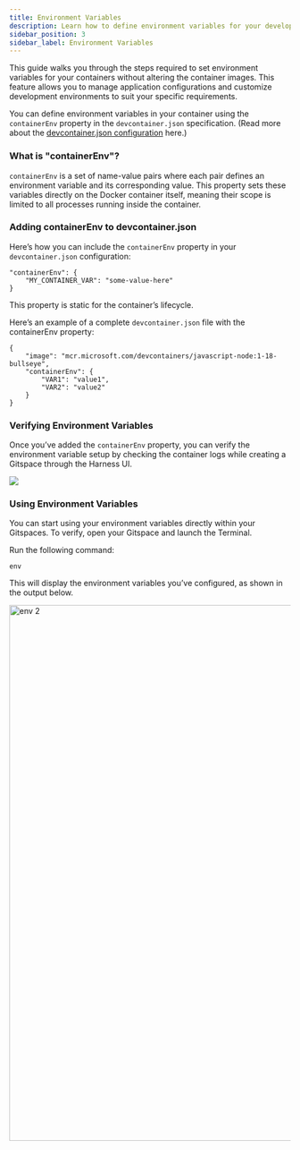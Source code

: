 ```yaml
---
title: Environment Variables
description: Learn how to define environment variables for your development.
sidebar_position: 3
sidebar_label: Environment Variables
---
```


This guide walks you through the steps required to set environment variables for your containers without altering the container images. This feature allows you to manage application configurations and customize development environments to suit your specific requirements.

You can define environment variables in your container using the ```containerEnv``` property in the ```devcontainer.json``` specification. (Read more about the [devcontainer.json configuration](https://containers.dev/implementors/json_reference) here.)

### What is "containerEnv"?
```containerEnv``` is a set of name-value pairs where each pair defines an environment variable and its corresponding value. This property sets these variables directly on the Docker container itself, meaning their scope is limited to all processes running inside the container.

### Adding containerEnv to devcontainer.json
Here’s how you can include the ```containerEnv``` property in your ```devcontainer.json``` configuration:
```
"containerEnv": {
    "MY_CONTAINER_VAR": "some-value-here"
}
```
This property is static for the container’s lifecycle. 

Here’s an example of a complete ```devcontainer.json``` file with the containerEnv property:
```
{
    "image": "mcr.microsoft.com/devcontainers/javascript-node:1-18-bullseye",
    "containerEnv": {
        "VAR1": "value1",
        "VAR2": "value2"
    }
}
```

### Verifying Environment Variables
Once you’ve added the ```containerEnv``` property, you can verify the environment variable setup by checking the container logs while creating a Gitspace through the Harness UI.

![](./static/env-var.png)

### Using Environment Variables
You can start using your environment variables directly within your Gitspaces. To verify, open your Gitspace and launch the Terminal.

Run the following command: 

```env```

This will display the environment variables you’ve configured, as shown in the output below.

<img width="958" alt="env 2" src="https://github.com/user-attachments/assets/429d389a-5ee3-4023-9ca3-fd3bc0fac869"/>

